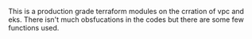 This is a production grade terraform modules on the crration of vpc and eks. There isn't much obsfucations in the codes but there are some few functions used.
